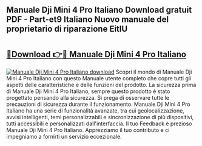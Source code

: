 ## Manuale Dji Mini 4 Pro Italiano Download gratuit PDF - Part-et9 Italiano Nuovo manuale del proprietario di riparazione EitIU

# <h2><a href="http://dfc18c.blite.top/?on=Manuale+Dji+Mini+4+Pro+Italiano">🔗Download 👉🔴 Manuale Dji Mini 4 Pro Italiano</a></h2>

[![Manuale Dji Mini 4 Pro Italiano download](https://i.imgur.com/lujVjoI.png)](http://dfc18c.blite.top/?on=Manuale+Dji+Mini+4+Pro+Italiano)
Scopri il mondo di Manuale Dji Mini 4 Pro Italiano con questo Manuale utente completo che copre tutti gli aspetti delle caratteristiche e delle funzioni del prodotto. La sicurezza prima di Manuale Dji Mini 4 Pro Italiano, sempre questo prodotto è stato progettato pensando alla sicurezza. Si prega di osservare tutte le precauzioni di sicurezza durante il funzionamento. Manuale Dji Mini 4 Pro Italiano ha una serie di funzionalità avanzate, tra cui geolocalizzazione, avvisi intelligenti, temi personalizzabili e sincronizzazione di più dispositivi, tutti accessibili e personalizzati dall'interfaccia. Il tuo Feedback è prezioso Manuale Dji Mini 4 Pro Italiano. Apprezziamo il tuo contributo e ci impegniamo a fornirti un servizio eccezionale.
